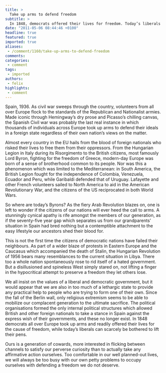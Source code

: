 ```yaml
---
title: >
  Take up arms to defend freedom
subtitle: >
  In 1848, democrats offered their lives for freedom. Today’s liberals can scarcely be bothered to lift their pens. By Alessandro Guazzi
date: "2011-05-06 08:44:46 +0100"
headline: true
featured: true
imported: true
aliases:
 - /comment/1160/take-up-arms-to-defend-freedom
comments:
categories:
 - comment
tags:
 - imported
authors:
 - felix
highlights:
 - comment
---
```


Spain, 1936. As civil war sweeps through the country, volunteers from all over Europe flock to the standards of the Republican and Nationalist armies. Made iconic through Hemingway’s dry prose and Picasso’s chilling canvas, the Spanish Civil war was probably the last real instance in which thousands of individuals across Europe took up arms to defend their ideals in a foreign state regardless of their own nation’s views on the matter.

Almost every country in the EU hails from the blood of foreign nationals who risked their lives to free them from their oppressors. From the Hungarian Legion in Italy during its Risorgimento to the British citizens, most famously Lord Byron, fighting for the freedom of Greece, modern-day Europe was born of a sense of brotherhood common to its people. Nor was this a phenomenon which was limited to the Mediterranean: in South America, the British Legion fought for the independence of Colombia, Venezuela, Ecuador and Peru, while Garibaldi defended that of Uruguay. Lafayette and other French volunteers sailed to North America to aid in the American Revolutionary War, and the citizens of the US reciprocated in both World Wars.

So where are today’s Byrons? As the fiery Arab Revolution blazes on, one is left to wonder if the citizens of our nations will ever heed the call to arms. A stunningly cynical apathy is rife amongst the members of our generation, as if the seventy-five year gap which separates us from our grandparents’ situation in Spain had bred nothing but a contemptible attachment to the easy lifestyle our ancestors shed their blood for.

This is not the first time the citizens of democratic nations have failed their neighbours. As part of a wider blaze of protests in Eastern Europe and the Caucasus which accompanied the death of Stalin, the Hungarian Revolution of 1956 bears many resemblances to the current situation in Libya. There too a whole nation spontaneously rose to rid itself of a hated government. But a disillusioned and spineless West simply stared on, not lifting a finger in the hypocritical attempt to preserve a freedom they let others lose.

We all insist on the values of a liberal and democratic government, but it would appear that we are also in too much of a lethargic state to provide any practical help to people who are trying to form one of their own. Since the fall of the Berlin wall, only religious extremism seems to be able to mobilize our complacent generation to the ultimate sacrifice. The political organisations formed the only internal political structures which allowed British and other foreign nationals to take a stance in Spain against the express wish of their governments, and these no longer exist. In 1848 democrats all over Europe took up arms and readily offered their lives for the cause of freedom, while today’s liberals can scarcely be bothered to lift their pens.

Ours is a generation of cowards, more interested in flicking between channels to satisfy our perverse curiosity than to actually take any affirmative action ourselves. Too comfortable in our well planned-out lives, we will always be too busy with our own petty problems to occupy ourselves with defending a freedom we do not deserve.

